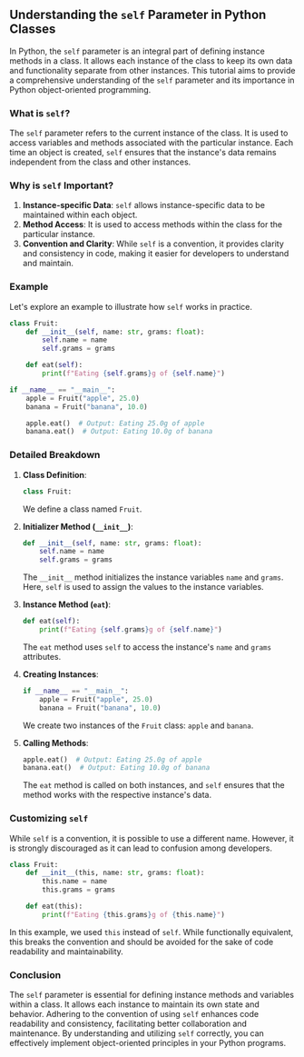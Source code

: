 ## Understanding the `self` Parameter in Python Classes

In Python, the `self` parameter is an integral part of defining instance methods in a class. It allows each instance of the class to keep its own data and functionality separate from other instances. This tutorial aims to provide a comprehensive understanding of the `self` parameter and its importance in Python object-oriented programming.

### What is `self`?

The `self` parameter refers to the current instance of the class. It is used to access variables and methods associated with the particular instance. Each time an object is created, `self` ensures that the instance's data remains independent from the class and other instances.

### Why is `self` Important?

1. **Instance-specific Data**: `self` allows instance-specific data to be maintained within each object.
2. **Method Access**: It is used to access methods within the class for the particular instance.
3. **Convention and Clarity**: While `self` is a convention, it provides clarity and consistency in code, making it easier for developers to understand and maintain.

### Example

Let's explore an example to illustrate how `self` works in practice.

```python
class Fruit:
    def __init__(self, name: str, grams: float):
        self.name = name
        self.grams = grams

    def eat(self):
        print(f"Eating {self.grams}g of {self.name}")

if __name__ == "__main__":
    apple = Fruit("apple", 25.0)
    banana = Fruit("banana", 10.0)

    apple.eat()  # Output: Eating 25.0g of apple
    banana.eat()  # Output: Eating 10.0g of banana
```

### Detailed Breakdown

1. **Class Definition**: 
   ```python
   class Fruit:
   ```
   We define a class named `Fruit`.

2. **Initializer Method (`__init__`)**:
   ```python
   def __init__(self, name: str, grams: float):
       self.name = name
       self.grams = grams
   ```
   The `__init__` method initializes the instance variables `name` and `grams`. Here, `self` is used to assign the values to the instance variables.

3. **Instance Method (`eat`)**:
   ```python
   def eat(self):
       print(f"Eating {self.grams}g of {self.name}")
   ```
   The `eat` method uses `self` to access the instance's `name` and `grams` attributes.

4. **Creating Instances**:
   ```python
   if __name__ == "__main__":
       apple = Fruit("apple", 25.0)
       banana = Fruit("banana", 10.0)
   ```
   We create two instances of the `Fruit` class: `apple` and `banana`.

5. **Calling Methods**:
   ```python
   apple.eat()  # Output: Eating 25.0g of apple
   banana.eat()  # Output: Eating 10.0g of banana
   ```
   The `eat` method is called on both instances, and `self` ensures that the method works with the respective instance's data.

### Customizing `self`

While `self` is a convention, it is possible to use a different name. However, it is strongly discouraged as it can lead to confusion among developers. 

```python
class Fruit:
    def __init__(this, name: str, grams: float):
        this.name = name
        this.grams = grams

    def eat(this):
        print(f"Eating {this.grams}g of {this.name}")
```

In this example, we used `this` instead of `self`. While functionally equivalent, this breaks the convention and should be avoided for the sake of code readability and maintainability.

### Conclusion

The `self` parameter is essential for defining instance methods and variables within a class. It allows each instance to maintain its own state and behavior. Adhering to the convention of using `self` enhances code readability and consistency, facilitating better collaboration and maintenance. By understanding and utilizing `self` correctly, you can effectively implement object-oriented principles in your Python programs.